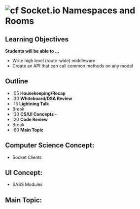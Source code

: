 ![cf](http://i.imgur.com/7v5ASc8.png) Socket.io Namespaces and Rooms
====================================================================

## Learning Objectives

**Students will be able to ...**

* Write high level (route-wide) middleware
* Create an API that can call common methods on any model

## Outline
* :05 **Housekeeping/Recap**
* :30 **Whiteboard/DSA Review**
* :15 **Lightning Talk**
* Break
* :30 **CS/UI Concepts** -
* :20 **Code Review**
* Break
* :60 **Main Topic**

## Computer Science Concept:
* Socket Clients

## UI Concept:
* SASS Modules

## Main Topic:
